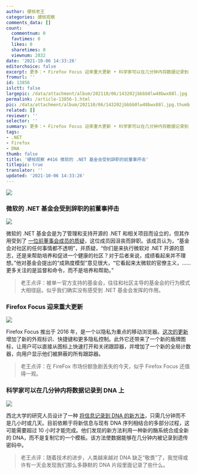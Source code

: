 ```yaml
---
author: 硬核老王
categories: 硬核观察
comments_data: []
count:
  commentnum: 0
  favtimes: 0
  likes: 0
  sharetimes: 0
  viewnum: 2832
date: '2021-10-06 14:33:26'
editorchoice: false
excerpt: 更多：• Firefox Focus 迎来重大更新 • 科学家可以在几分钟内将数据记录到 DNA 上
fromurl: ''
id: 13856
islctt: false
largepic: /data/attachment/album/202110/06/143202jbbbb0lw48bwx88l.jpg
permalink: /article-13856-1.html
pic: /data/attachment/album/202110/06/143202jbbbb0lw48bwx88l.jpg.thumb.jpg
related: []
reviewer: ''
selector: ''
summary: 更多：• Firefox Focus 迎来重大更新 • 科学家可以在几分钟内将数据记录到 DNA 上
tags:
- .NET
- Firefox
- DNA
thumb: false
title: '硬核观察 #416 微软的 .NET 基金会受到辞职的前董事抨击'
titlepic: true
translator: ''
updated: '2021-10-06 14:33:26'
---
```


![](/data/attachment/album/202110/06/143202jbbbb0lw48bwx88l.jpg)


### 微软的 .NET 基金会受到辞职的前董事抨击


![](/data/attachment/album/202110/06/143210t989trjjj7lw630z.jpg)


微软的 .NET 基金会是为了管理和支持开源的 .NET 和相关项目而设立的，但其作用受到了 [一位前董事会成员的质疑](https://www.theregister.com/2021/10/05/microsoft_net_foundation_under_fire/)，这位成员因沮丧而辞职。该成员认为，“基金会对社区的任何事情都不透明”，并质疑，“你们是来执行微软对 .NET 开源的意志，还是来帮助培养和促进一个健康的社区？对于后者来说，成绩看起来并不理想。”他对基金会提出的“成熟度模型”意见很大，“它看起来太微软的官僚主义，……更多关注的是监督和命令，而不是培养和帮助。”



> 
> 老王点评：被单一官方支持的基金会，往往和社区主导的基金会的行为模式大相径庭。似乎我们确实没有感受到 .NET 基金会发挥的作用。
> 
> 
> 


### Firefox Focus 迎来重大更新


![](/data/attachment/album/202110/06/143252pruvp1v9umm3j33z.jpg)


Firefox Focus 推出于 2016 年，是一个以隐私为重点的移动浏览器。[这次的更新](https://www.engadget.com/mozilla-firefox-focus-mobile-updates-130514586.html) 增加了新的外观标识、快捷键和更多隐私控制。此外它还带来了一个新的盾牌图标，让用户可以直接从图标上快速打开和关闭跟踪器，并增加了一个新的全局计数器，向用户显示他们被屏蔽的所有跟踪器。



> 
> 老王点评：在 FireFox 市场份额急剧丢失的今天，似乎 Firefox Focus 还值得一观。
> 
> 
> 


### 科学家可以在几分钟内将数据记录到 DNA 上


![](/data/attachment/album/202110/06/143310x8th66lrln7p8wz8.jpg)


西北大学的研究人员设计了一种 [将信息记录到 DNA 的新方法](https://interestingengineering.com/scientists-have-successfully-recorded-data-to-dna-in-a-few-short-minutes)，只需几分钟而不是几小时或几天。目前依赖于将新信息与现有 DNA 序列相结合的多部分过程，这可能需要超过 10 小时才能完成。他们发现的新方法利用一种新的酶系统合成全新的 DNA，而不是复制它的一个模板。该方法使数据能够在几分钟内被记录到遗传密码中。



> 
> 老王点评：随着技术的进步，人类越来越对 DNA 缺乏“敬畏”了，我觉得或许有一天会发现我们那么多静默的 DNA 片段里面记录了些什么。
> 
> 
>